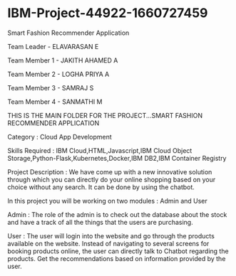 # IBM-Project-44922-1660727459
Smart Fashion Recommender Application

Team Leader - ELAVARASAN E

Team Member 1 - JAKITH AHAMED A

Team Member 2 - LOGHA PRIYA A

Team Member 3 - SAMRAJ S

Team Member 4 - SANMATHI M

THIS IS THE MAIN FOLDER FOR THE PROJECT...SMART FASHION RECOMMENDER APPLICATION

Category : Cloud App Development

Skills Required : IBM Cloud,HTML,Javascript,IBM Cloud Object Storage,Python-Flask,Kubernetes,Docker,IBM DB2,IBM Container Registry

Project Description : We have come up with a new innovative solution through which you can directly do your online shopping based on your choice without any search. It can be done by using the chatbot.

In this project you will be working on two modules : Admin and User

Admin : The role of the admin is to check out the database about the stock and have a track of all the things that the users are purchasing.

User : The user will login into the website and go through the products available on the website. Instead of navigating to several screens for booking products online, the user can directly talk to Chatbot regarding the products. Get the recommendations based on information provided by the user.
